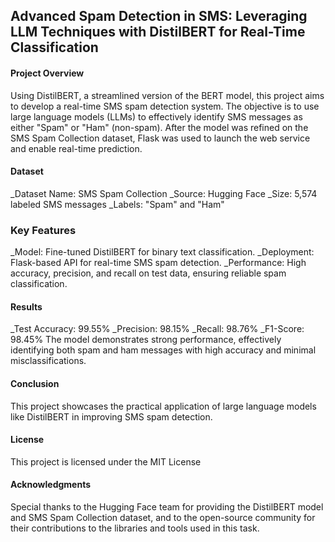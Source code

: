 ## **Advanced Spam Detection in SMS: Leveraging LLM Techniques with DistilBERT for Real-Time Classification**
#### **Project Overview**

Using DistilBERT, a streamlined version of the BERT model, this project aims to develop a real-time SMS spam detection system. The objective is to use large language models (LLMs) to effectively identify SMS messages as either "Spam" or "Ham" (non-spam). After the model was refined on the SMS Spam Collection dataset, Flask was used to launch the web service and enable real-time prediction.

#### **Dataset**

_Dataset Name: SMS Spam Collection
_Source: Hugging Face
_Size: 5,574 labeled SMS messages
_Labels: "Spam" and "Ham"

### **Key Features**
_Model: Fine-tuned DistilBERT for binary text classification.
_Deployment: Flask-based API for real-time SMS spam detection.
_Performance: High accuracy, precision, and recall on test data, ensuring reliable spam classification.

#### **Results**
_Test Accuracy: 99.55%
_Precision: 98.15%
_Recall: 98.76%
_F1-Score: 98.45%
The model demonstrates strong performance, effectively identifying both spam and ham messages with high accuracy and minimal misclassifications.

#### **Conclusion**
This project showcases the practical application of large language models like DistilBERT in improving SMS spam detection. 

#### **License**
This project is licensed under the MIT License

#### **Acknowledgments**
Special thanks to the Hugging Face team for providing the DistilBERT model and SMS Spam Collection dataset, and to the open-source community for their contributions to the libraries and tools used in this task.
